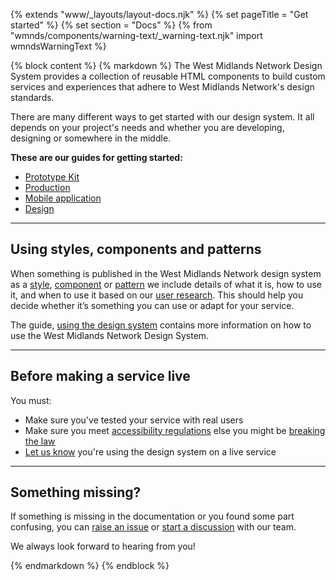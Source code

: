 {% extends "www/_layouts/layout-docs.njk" %}
{% set pageTitle = "Get started" %}
{% set section = "Docs" %}
{% from "wmnds/components/warning-text/_warning-text.njk" import wmndsWarningText %}

{% block content %}
{% markdown %}
The West Midlands Network Design System provides a collection of reusable HTML components to build custom services and experiences that adhere to West Midlands Network's design standards.

There are many different ways to get started with our design system. It all depends on your project's needs and whether you are developing, designing or somewhere in the middle.

**These are our guides for getting started:**

- [Prototype Kit](prototype-kit/)
- [Production](production/)
- [Mobile application](mobile-application/)
- [Design](design/)

---

## Using styles, components and patterns

When something is published in the West Midlands Network design system as a [style](/styles/), [component](/components/) or [pattern](/patterns/) we include details of what it is, how to use it, and when to use it based on our [user research](/user-research/). This should help you decide whether it’s something you can use or adapt for your service.

The guide, [using the design system](using-the-design-system/) contains more information on how to use the West Midlands Network Design System.

---

## Before making a service live

You must:

- Make sure you've tested your service with real users
- Make sure you meet <a href="https://www.gov.uk/guidance/make-your-website-or-app-accessible-and-publish-an-accessibility-statement?utm_source=CampaignPage1&utm_campaign=access_regs" target="_blank" rel="noopener noreferrer">accessibility regulations</a> else you might be <a href="https://www.legislation.gov.uk/uksi/2018/952/made" title="The Public Sector Bodies (Websites and Mobile Applications) (No. 2) Accessibility Regulations 2018" target="_blank" rel="noopener noreferrer">breaking the law</a>
- <a href="https://forms.office.com/Pages/ResponsePage.aspx?id=RetZCK7xCk6e-ubWa7tnL0kEZK0X_-9IoNQ__PZJI49UNlBZUFRPNENVTFRWV08xQk1SN0FPR0dDQi4u" title="Let us know you're using the design system" target="_blank" rel="noopener noreferrer">Let us know</a> you're using the design system on a live service

---

## Something missing?

If something is missing in the documentation or you found some part confusing, you can <a class="wmnds-link" href="https://github.com/wmcadigital/wmn-design-system/issues/new?assignees=mrmjprice%2CKaterinaKir%2Cdaylesalmon&labels=question&template=question.md&title=" target="_blank" rel="noopener noreferrer" >raise an issue</a> or <a class="wmnds-link" href="https://github.com/wmcadigital/wmn-design-system/discussions/new" target="_blank" rel="noopener noreferrer">start a discussion</a> with our team.

We always look forward to hearing from you!

{% endmarkdown %}
{% endblock %}
